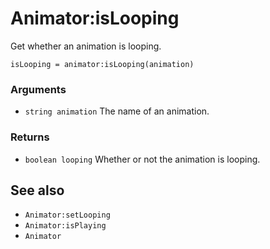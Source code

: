 <!--
category: reference
-->

Animator:isLooping
===

Get whether an animation is looping.

    isLooping = animator:isLooping(animation)

### Arguments

- `string animation` The name of an animation.

### Returns

- `boolean looping` Whether or not the animation is looping.

See also
---

- `Animator:setLooping`
- `Animator:isPlaying`
- `Animator`
